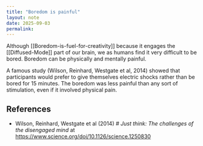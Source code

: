 ```yaml
---
title: "Boredom is painful"
layout: note
date: 2025-09-03
permalink:
---
```


Although [[Boredom-is-fuel-for-creativity]] because it engages the [[Diffused-Mode]] part of our brain, we as humans find it very difficult to be bored. Boredom can be physically and mentally painful. 

A famous study (Wilson, Reinhard, Westgate et al, 2014) showed that participants would prefer to give themselves electric shocks rather than be bored for 15 minutes. The boredom was less painful than any sort of stimulation, even if it involved physical pain. 

## References

- Wilson, Reinhard, Westgate et al (2014) *# Just think: The challenges of the disengaged mind* at https://www.science.org/doi/10.1126/science.1250830

